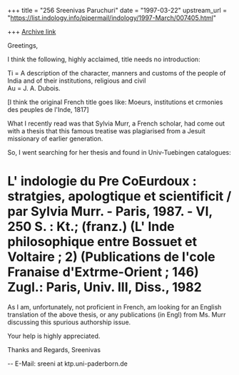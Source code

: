 +++
title = "256 Sreenivas Paruchuri"
date = "1997-03-22"
upstream_url = "https://list.indology.info/pipermail/indology/1997-March/007405.html"

+++
[Archive link](https://list.indology.info/pipermail/indology/1997-March/007405.html)

Greetings,

I think the following, highly acclaimed, title needs no introduction:

Ti = A description of the character, manners and customs of the people of
     India and of their institutions, religious and civil   
Au = J. A. Dubois.

[I think the original French title goes like: Moeurs, institutions et
crmonies des peuples de l'Inde, 1817]

What I recently read was that Sylvia Murr, a French scholar, had come out
with a thesis that this famous treatise  was plagiarised from a Jesuit
missionary of earlier generation. 

So, I went searching for her thesis and found in Univ-Tuebingen catalogues:

L' indologie du Pre CoEurdoux : stratgies, apologtique et scientificit  /
par Sylvia Murr. - Paris, 1987. - VI, 250 S. : Kt.; (franz.)
(L' Inde philosophique entre Bossuet et Voltaire ; 2)
(Publications de l'cole Franaise d'Extrme-Orient ; 146)
Zugl.: Paris, Univ. III, Diss., 1982
=======================

As I am, unfortunately, not proficient in French, am looking for an English
translation of the above thesis, or any publications (in Engl) from 
Ms. Murr discussing this spurious authorship issue.

Your help is highly appreciated.

Thanks and Regards,
Sreenivas

-- 
E-Mail: sreeni at ktp.uni-paderborn.de




